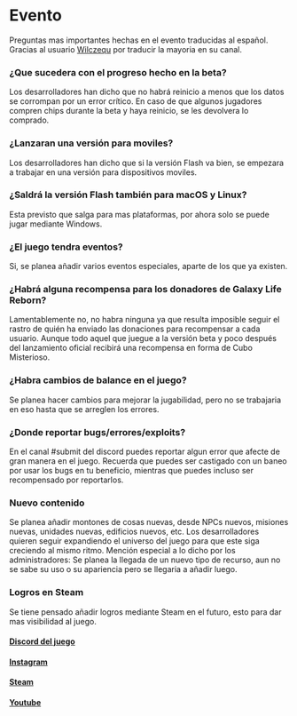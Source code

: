 # Evento
Preguntas mas importantes hechas en el evento traducidas al español. Gracias al usuario [Wilczequ](https://www.youtube.com/c/Wilczequ) por traducir la mayoria en su canal. 


### ¿Que sucedera con el progreso hecho en la beta?
Los desarrolladores han dicho que no habrá reinicio a menos que los datos se corrompan por un error crítico. En caso de que algunos jugadores compren chips durante la beta y haya reinicio, se les devolvera lo comprado.

### ¿Lanzaran una versión para moviles?
Los desarrolladores han dicho que si la versión Flash va bien, se empezara a trabajar en una versión para dispositivos moviles. 

### ¿Saldrá la versión Flash también para macOS y Linux?
Esta previsto que salga para mas plataformas, por ahora solo se puede jugar mediante Windows.

### ¿El juego tendra eventos?
Si, se planea añadir varios eventos especiales, aparte de los que ya existen.

### ¿Habrá alguna recompensa para los donadores de Galaxy Life Reborn?
Lamentablemente no, no habra ninguna ya que resulta imposible seguir el rastro de quién ha enviado las donaciones para recompensar a cada usuario. Aunque todo aquel que juegue a la versión beta y poco después del lanzamiento oficial recibirá una recompensa en forma de Cubo Misterioso.

### ¿Habra cambios de balance en el juego?
Se planea hacer cambios para mejorar la jugabilidad, pero no se trabajaria en eso hasta que se arreglen los errores.

### ¿Donde reportar bugs/errores/exploits?
En el canal #submit del discord puedes reportar algun error que afecte de gran manera en el juego. Recuerda que puedes ser castigado con un baneo por usar los bugs en tu beneficio, mientras que puedes incluso ser recompensado por reportarlos.

### Nuevo contenido
Se planea añadir montones de cosas nuevas, desde NPCs nuevos, misiones nuevas, unidades nuevas, edificios nuevos, etc. Los desarrolladores quieren seguir expandiendo el universo del juego para que este siga creciendo al mismo ritmo. Mención especial a lo dicho por los administradores: Se planea la llegada de un nuevo tipo de recurso, aun no se sabe su uso o su apariencia pero se llegaria a añadir luego.

### Logros en Steam
Se tiene pensado añadir logros mediante Steam en el futuro, esto para dar mas visibilidad al juego.


#### [Discord del juego](https://discord.gg/BnjYyuG7Hn)
#### [Instagram](https://instagram.com/phoenixnetwork) 
#### [Steam](https://store.steampowered.com/app/1927780/Galaxy_Life/)
#### [Youtube](https://youtube.com/c/PhoenixNetwork)

